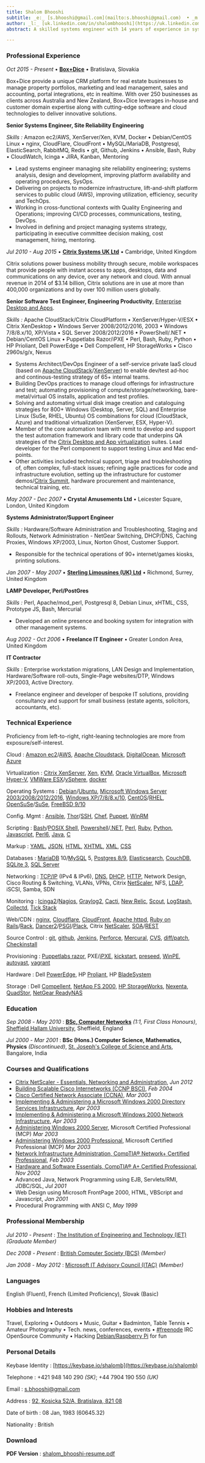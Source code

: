 ```yaml
---
title: Shalom Bhooshi
subtitle: _e:_ [s.bhooshi@gmail.com](mailto:s.bhooshi@gmail.com)  • _m:_ +421 948 140 290 • _a:_ [92, Kosicka, 52/A, Bratislava, 821 08](https://www.google.co.uk/maps?q=92,+Kosicka+52/A,+Bratislava,+82108)
author: _l:_ [uk.linkedin.com/in/shalombhooshi](https://uk.linkedin.com/in/shalombhooshi)
abstract: A skilled systems engineer with 14 years of experience in systems design and engineering in various business and technology settings. With a particular interest in cloud, virtualization and open source technologies to design, implement and maintain creative, cost-effective and flexible infrastructure solutions. I have strong communications and personal skills and can work well in any setting. Core competencies include **Linux** • **Cloud/Virtualization** • **Network & Systems Engineering** • **Scripting/Infrastructure Automation**

---
```


###  Professional Experience

_Oct 2015 - Present_ • **[Box+Dice](https://boxdice.com.au)** • Bratislava, Slovakia

Box+Dice provide a unique CRM platform for real estate businesses to manage
property portfolios, marketing and lead management, sales and accounting, 
portal integrations, etc in realtime. With over 250 businesses as clients
across Australia and New Zealand, Box+Dice leverages in-house and customer 
domain expertise along with cutting-edge software and cloud technologies to deliver 
innovative solutions.

**Senior Systems Engineer, Site Reliability Engineering**

_Skills :_ Amazon ec2/AWS, XenServer/Xen, KVM, Docker • Debian/CentOS Linux • nginx,
        CloudFlare, CloudFront • MySQL/MariaDB, Postgresql, ElasticSearch, RabbitMQ, Redis • git,
        Github, Jenkins • Ansible, Bash, Ruby • CloudWatch, Icinga • JIRA, Kanban, Mentoring

* Lead systems engineer managing site reliability engineering; systems analysis, design and
development, improving platform availability and operating procedures, SysOps.
* Delivering on projects to modernize infrastructure, lift-and-shift platform services to public cloud
(AWS), improving utilization, efficiency, security and TechOps.
* Working in cross-functional contexts with Quality Engineering and Operations; improving CI/CD
processes, communications, testing, DevOps.
* Involved in defining and project managing systems strategy, participating in executive committee decision making, cost management, hiring, mentoring.

_Jul 2010 - Aug 2015_ • **[Citrix Systems UK Ltd](https://www.citrix.com/)** • Cambridge, United Kingdom

Citrix solutions power business mobility through secure, mobile workspaces that provide people with instant access to apps, desktops, data and communications on any device, over any network and cloud. With annual revenue in 2014 of $3.14 billion, Citrix solutions are in use at more than 400,000 organizations and by over 100 million users globally.

**Senior Software Test Engineer, Engineering Productivity**, [Enterprise Desktop and Apps](https://www.citrix.com/products/xenapp-xendesktop/).

_Skills :_ Apache CloudStack/Citrix CloudPlatform • XenServer/Hyper-V/ESX • Citrix XenDesktop • Windows Server 2008/2012/2016, 2003 • Windows 7/8/8.x/10, XP/Vista • SQL Server 2008/2012/2016 • PowerShell/.NET • Debian/CentOS Linux • Puppetlabs Razor/iPXE • Perl, Bash, Ruby, Python • HP Prioliant, Dell PowerEdge • Dell Compellent, HP StorageWorks • Cisco 2960s/g/x, Nexus 

* Systems Architect/DevOps Engineer of a self-service private IaaS cloud 
  (based on [Apache CloudStack](https://cloudstack.apache.org/)/[XenServer](https://www.citrix.com/products/xenserver/))
  to enable dev/test ad-hoc and continous-testing strategy of 65+ internal teams.
* Building DevOps practices to manage cloud offerings for infrastructure and test;
  automating provisioning of compute/storage/networking, bare-metal/virtual OS installs, application and test profiles.
* Solving and automating virtual disk image creation and cataloguing strategies for 800+ Windows
  (Desktop, Server, SQL) and Enterprise Linux (SuSe, RHEL, Ubuntu) OS combinations for
  cloud (CloudStack, Azure) and traditional virtualization (XenServer, ESX, Hyper-V).
* Member of the core automation team with remit to develop and support the test
  automation framework and library code that underpins QA strategies of the 
  [Citrix Desktop and App virtualization](https://www.citrix.com/solutions/desktop-virtualization/overview.html) suites.
  Lead developer for the Perl component to support testing Linux and Mac end-points.
* Other activities included technical support,
  triage and troubleshooting of, often complex, full-stack issues;
  refining agile practices for code and infrastructure evolution,
  setting up the infrastructure for customer demos/[Citrix Summit](http://www.citrixsummit.com/),
  hardware procurement and maintenance,
  technical training, etc.

_May 2007 - Dec 2007_ • **Crystal Amusements Ltd** • Leicester Square, London, United Kingdom

**Systems Administrator/Support Engineer**

_Skills :_ Hardware/Software Administration and Troubleshooting, Staging and Rollouts, Network Administration - NetGear Switching, DHCP/DNS, Caching Proxies, Windows XP/2003, Linux, Norton Ghost, Customer Support.

* Responsible for the technical operations of 90+ internet/games kiosks, printing solutions.

_Jan 2007 - May 2007_ • **[Sterling Limousines (UK) Ltd](http://sterlinglimousines.co.uk/)** • Richmond, Surrey, United Kingdom

**LAMP Developer, Perl/PostGres**

_Skills :_ Perl, Apache/mod_perl, Postgresql 8, Debian Linux, xHTML, CSS, Prototype JS, Bash, Mercurial

* Developed an online presence and booking system for integration with other management systems.

_Aug 2002 - Oct 2006_ • **Freelance IT Engineer** • Greater London Area, United Kingdom

**IT Contractor**

_Skills :_ Enterprise workstation migrations, LAN Design and Implementation, Hardware/Software roll-outs, Single-Page websites/DTP, Windows XP/2003, Active Directory.

* Freelance engineer and developer of bespoke IT solutions, providing consultancy and support for small business (estate agents, solicitors, accountants, etc).

### Technical Experience

Proficiency from left-to-right, right-leaning technologies are more from exposure/self-interest.

Cloud
  : 
  [Amazon ec2](https://aws.amazon.com/ec2/)/[AWS](https://aws.amazon.com/),
  [Apache Cloudstack](http://cloudstack.apache.org/),
  [DigitalOcean](https://www.digitalocean.com/),
  [Microsoft Azure](https://azure.microsoft.com/en-gb/overview/what-is-azure/)

Virtualization
  : 
  [Citrix XenServer](http://xenserver.org/),
  [Xen](http://www.xenproject.org/),
  [KVM](https://wiki.debian.org/KVM),
  [Oracle VirtualBox](https://www.virtualbox.org/),
  [Microsoft Hyper-V](http://www.microsoft.com/en-us/server-cloud/solutions/virtualization.aspx),
  [VMWare ESX](https://www.vmware.com/products/esxi-and-esx/overview)/[vSphere](http://www.vmware.com/products/vsphere),
  [docker](https://www.docker.com/)

Operating Systems
  : 
  [Debian](http://www.debian.org/)/[Ubuntu](http://www.ubuntu.com/),
  [Microsoft Windows Server 2003/2008/2012/2016](http://www.microsoft.com/en-us/server-cloud/products/windows-server-2012-r2/),
  [Windows XP/7/8/8.x/10](http://www.microsoft.com/en-gb/windows),
  [CentOS](https://www.centos.org/)/[RHEL](http://www.redhat.com/en/technologies/linux-platforms/enterprise-linux),
  [OpenSuSe](https://www.opensuse.org/)/[SuSe](https://www.suse.com/products/server/),
  [FreeBSD 9/10](http://www.freebsd.org/)

Config. Mgmt
  : 
  [Ansible](http://www.ansible.com/),
  [Thor](http://whatisthor.com/)/[SSH](http://www.openssh.com/),
  [Chef](https://www.chef.io/),
  [Puppet](https://puppetlabs.com/puppet/puppet-enterprise),
  [WinRM](https://msdn.microsoft.com/en-us/library/aa384426%28v=vs.85%29.aspx?f=255&MSPPError=-2147217396)

Scripting
  : 
  [Bash](https://www.gnu.org/software/bash/)/[POSIX Shell](http://pubs.opengroup.org/onlinepubs/009695399/utilities/xcu_chap02.html), 
  [Powershell](https://en.wikipedia.org/wiki/Windows_PowerShell)/[.NET](http://www.microsoft.com/net),
  [Perl](https://www.perl.org/),
  [Ruby](https://www.ruby-lang.org/en/),
  [Python](https://www.python.org/),
  [Javascript](http://www.ecmascript.org/),
  [Perl6](https://perl6.org/),
  [Java](https://en.wikipedia.org/wiki/Java_(programming_language)),
  [C](http://flash-gordon.me.uk/ansi.c.txt)

Markup
  : 
  [YAML](http://yaml.org/),
  [JSON](http://json.org/),
  [HTML](http://www.w3.org/MarkUp/),
  [XHTML](http://www.w3.org/TR/xhtml1/),
  [XML](http://www.w3.org/XML/),
  [CSS](http://www.w3.org/Style/CSS/Overview.en.html)

Databases
  : 
  [MariaDB](http://mariadb.org/) 10/[MySQL](http://www.mysql.com/why-mysql/) 5,
  [Postgres 8/9](http://www.postgresql.org/),
  [Elasticsearch](https://www.elastic.co/),
  [CouchDB](http://couchdb.apache.org/),
  [SQLite 3](http://sqlite.org/),
  [SQL Server](http://www.microsoft.com/en-gb/server-cloud/products/sql-server/)

Networking
  : 
  [TCP/IP](https://en.wikipedia.org/wiki/Internet_protocol_suite) (IPv4 & IPv6),
  [DNS](https://en.wikipedia.org/wiki/Domain_Name_System),
  [DHCP](https://en.wikipedia.org/wiki/Dynamic_Host_Configuration_Protocol),
  [HTTP](https://www.w3.org/Protocols/),
  Network Design,
  Cisco Routing & Switching,
  VLANs,
  VPNs,
  Citrix [NetScaler](https://www.citrix.com/products/netscaler),
  NFS,
  [LDAP](https://en.wikipedia.org/wiki/Lightweight_Directory_Access_Protocol),
  iSCSI,
  Samba,
  SDN

Monitoring
  : 
  [Icinga2](https://www.icinga.com/products/icinga-2/)/[Nagios](https://www.nagios.org/about/overview/),
  [Graylog2](https://www.graylog.org/),
  [Cacti](http://www.cacti.net/),
  [New Relic](http://newrelic.com/),
  [Scout](https://scoutapp.com/),
  [LogStash](https://www.elastic.co/products/logstash),
  [Collectd](https://collectd.org/),
  [Tick Stack](https://www.influxdata.com/products/)

Web/CDN
  : 
  [nginx](http://nginx.org/en/),
  [Cloudflare](https://www.cloudflare.com/),
  [CloudFront](https://aws.amazon.com/cloudfront/),
  [Apache httpd](http://httpd.apache.org/),
  [Ruby on Rails](http://rubyonrails.org/)/[Rack](http://rack.github.io/),
  [Dancer2](http://perldancer.org/)/[PSGI](https://en.wikipedia.org/wiki/PSGI)/[Plack](http://plackperl.org/),
  Citrix [NetScaler](https://www.citrix.com/products/netscaler),
  [SOA](https://www.opengroup.org/soa/source-book/soa/soa.htm)/[REST](https://www.ics.uci.edu/~fielding/pubs/dissertation/rest_arch_style.htm)

Source Control
  : 
  [git](https://git-scm.com/),
  [github](https://github.com/),
  [Jenkins](https://wiki.jenkins-ci.org/display/JENKINS/Meet+Jenkins),
  [Perforce](http://www.perforce.com/),
  [Mercural](https://mercurial.selenic.com/),
  [CVS](http://www.nongnu.org/cvs/),
  [diff/patch](http://jungels.net/articles/diff-patch-ten-minutes.html),
  [Checkinstall](http://asic-linux.com.mx/~izto/checkinstall/)

Provisioning
  : 
  [Puppetlabs razor](https://puppetlabs.com/solutions/next-generation-provisioning),
  PXE/[iPXE](http://ipxe.org/),
  [kickstart](https://access.redhat.com/documentation/en-US/Red_Hat_Enterprise_Linux/6/html/Installation_Guide/ch-kickstart2.html#s1-kickstart2-whatis),
  [preseed](https://wiki.debian.org/DebianInstaller/Preseed),
  [WinPE](https://technet.microsoft.com/en-us/library/cc766093(v=ws.10).aspx),
  [autoyast](http://users.suse.com/~ug/autoyast_doc/introduction.html),
  [vagrant](https://www.vagrantup.com/)

Hardware
  : 
  Dell [PowerEdge](http://www.dell.com/us/business/p/poweredge-rack-servers),
  HP [Proliant](http://www8.hp.com/us/en/products/proliant-servers/),
  HP [BladeSystem](http://www8.hp.com/us/en/products/servers/bladesystem/)

Storage
  : 
  Dell [Compellent](http://www.dell.com/us/business/p/dell-compellent),
  [NetApp FS 2000](http://www.netapp.com/us/products/storage-systems/),
  [HP StorageWorks](http://www8.hp.com/h20195/v2/GetHTML.aspx?docname=c04168365),
  [Nexenta](https://nexenta.com/),
  [QuadStor](http://www.quadstor.com/),
  [NetGear ReadyNAS](http://www.netgear.com/business/products/storage/readynas/readynas-rackmount.aspx)

### Education

_Sep_ _2008_  -  _May_  _2010_
  : **[BSc, Computer Networks](http://www.shu.ac.uk/prospectus/course/1129/)**  _(1:1, First Class Honours)_, [Sheffield Hallam University](https://www.shu.ac.uk/), Sheffield, England

_Jul_ _2000_  -  _Mar_  _2001_ 
  : **BSc (Hons.) Computer Science, Mathematics, Physics**  _(Discontinued)_, [St. Joseph's College of Science and Arts](http://www.sjc.ac.in), Bangalore, India

### Courses and Qualifications

* [Citrix NetScaler - Essentials, Networking and Administration](http://training.citrix.com/mod/ctxcatalog/course.php?id=497), _Jun 2012_
* [Building Scalable Cisco Internetworks (CCNP BSCI)](https://www.cbtnuggets.com/it-training/cisco-642-901-ccnp-bsci), _Feb 2004_
* [Cisco Certified Network Associate (CCNA)](http://www.cisco.com/web/learning/exams/list/ccna_composite.html#~Topics), _Mar 2003_
* [Implementing & Administering a Microsoft Windows 2000 Directory Services Infrastructure](https://web.archive.org/web/20081222080658/http://www.microsoft.com/learning/en/us/exams/70-217.mspx#EHE), _Apr 2003_
* [Implementing & Administering a Microsoft Windows 2000 Network Infrastructure](https://web.archive.org/web/20141221185633/https://www.microsoft.com/learning/en/us/exams/70-216.mspx#E3E), _Apr 2003_
* [Administering Windows 2000 Server](https://web.archive.org/web/20141221185902/https://www.microsoft.com/learning/en/us/exams/70-215.mspx#E3E), Microsoft Certified Professional (MCP) _Mar 2003_
* [Administering Windows 2000 Professional](https://web.archive.org/web/20141221190036/https://www.microsoft.com/learning/en/us/exams/70-210.mspx#ECF), Microsoft Certified Professional (MCP) _Mar 2003_
* [Network Infrastructure Administration, CompTIA® Network+ Certified Professional](http://certification.comptia.org/certifications/network), _Feb 2003_
* [Hardware and Software Essentials, CompTIA® A+ Certified Professional](http://certification.comptia.org/certifications/a), _Nov 2002_
* Advanced Java, Network Programming using EJB, Servlets/RMI, JDBC/SQL, _Jul 2001_
* Web Design using Microsoft FrontPage 2000, HTML, VBScript and Javascript, _Jan 2001_
* Procedural Programming with ANSI C, _May 1999_

### Professional Membership

 _Jul_  _2010_  -  _Present_
  : [The Institution of Engineering and Technology (IET)](https://www.theiet.org/) _(Graduate Member)_

 _Dec_  _2008_  -  _Present_
  : [British Computer Society (BCS)](https://bcs.org) _(Member)_

 _Jan_  _2008_  -  _May 2012_
  : [Microsoft IT Advisory Council (ITAC)](https://microsoft-itcouncil.com/) _(Member)_

### Languages

English (Fluent), French (Limited Proficiency), Slovak (Basic)

### Hobbies and Interests

Travel, Exploring • Outdoors • Music, Guitar • Badminton, Table Tennis • 
Amateur Photography • Tech. news, conferences, events • 
[#freenode](https://freenode.net/) IRC OpenSource Community • 
Hacking [Debian/Raspberry Pi](https://www.raspbian.org/) for fun

### Personal Details

Keybase Identity
  : [https://keybase.io/shalomb](https://keybase.io/shalomb)

Telephone
  : +421 948 140 290 _(SK)_; +44 7904 190 550 _(UK)_

Email
  : [s.bhooshi@gmail.com](mailto:s.bhooshi@gmail.com)

Address
  :  [92, Kosicka 52/A, Bratislava, 821 08](https://www.google.co.uk/maps?q=92,+Kosicka+52/A,+Bratislava,+82108)

Date of birth
  : 08 Jan, 1983 (60645.32)

Nationality
  : British

### Download

**PDF Version**
  : [shalom_bhooshi-resume.pdf](http://shalomb.github.io/cv/cv.pdf)


